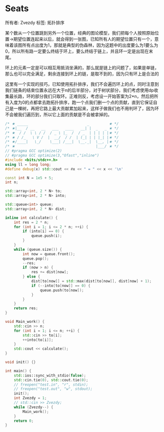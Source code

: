 # Seats

所有者: Zvezdy
标签: 拓扑排序

某个数从一个位置跳到另外一个位置，经典的图论模型，我们把每个人按照原始位置→期望位置连起来以后，就会得到一张图，已知所有人的期望位置只有一个，意味着该图所有点出度为1，那就是典型的伪森林，因为这题中的出度要么为1要么为0，所以所有路一定要么终结于环上，要么终结于链上，并且环一定是出现在末尾。

环上的元素一定是可以相互用抵消坐满的，那么就是链上的问题了，如果是单链，那么也可以完全满足，剩余连接到环上的链，是取不到的，因为只有环上是合法的

这里有一个实现的技巧，已知使用拓扑排序，我们不会遍历环上的点，同时注意到我们链条的结束位置永远在大于n的后半部分，对于树状部分，我们考虑使用dp收集最长路，环的部分我们只取环。正难则反，考虑设一开始答案为2*n，然后把所有入度为0的点都拿去跑拓扑排序，跑一个点我们删一个点的贡献，直到它保证自己是一棵树，再把它路上最大贡献累加起来，这样子做我们也不用判环了，因为环不会被我们遍历到，所以它上面的贡献是不会被拿掉的。

```cpp
/* ★ _____                           _         ★ */
/* ★|__  / __   __   ___   ____   __| |  _   _ ★ */
/* ★  / /  \ \ / /  / _ \ |_  /  / _  | | | | |★ */
/* ★ / /_   \ V /  |  __/  / /  | (_| | | |_| |★ */
/* ★/____|   \_/    \___| /___|  \__._|  \__, |★ */
/* ★                                     |___/ ★ */
// #pragma GCC optimize(2)
// #pragma GCC optimize(3,"Ofast","inline")
#include <bits/stdc++.h>
using ll = long long;
#define debug(x) std::cout << #x << " = " << x << '\n'

const int N = 1e5 + 5;
int n;

std::array<int, 2 * N> to;
std::array<int, 2 * N> into;

std::queue<int> queue;
std::array<int, 2 * N> dist;

inline int calculate() {
    int res = 2 * n;
    for (int i = 1; i <= 2 * n; ++i) {
        if (into[i] == 0) {
            queue.push(i);
        }
    }
    while (queue.size()) {
        int now = queue.front();
        queue.pop();
        --res;
        if (now > n) {
            res += dist[now];
        } else {
            dist[to[now]] = std::max(dist[to[now]], dist[now] + 1);
            if (--into[to[now]] == 0) {
                queue.push(to[now]);
            }
        }
    }
    return res;
}

void Main_work() {
    std::cin >> n;
    for (int i = 1; i <= n; ++i) {
        std::cin >> to[i];
        ++into[to[i]];
    }
    std::cout << calculate();
}

void init() {}

int main() {
    std::ios::sync_with_stdio(false);
    std::cin.tie(0), std::cout.tie(0);
    // freopen("test.in", "r", stdin);
    // freopen("test.out", "w", stdout);
    init();
    int Zvezdy = 1;
    // std::cin >> Zvezdy;
    while (Zvezdy--) {
        Main_work();
    }
    return 0;
}
```